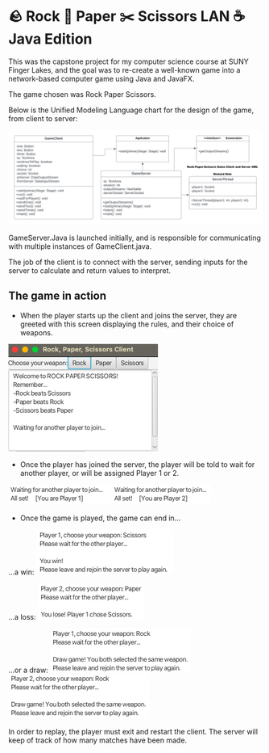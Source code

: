 # 🪨 Rock 📄 Paper ✂️ Scissors LAN ☕️ Java Edition 
This was the capstone project for my computer science course at SUNY Finger Lakes, and the goal was to re-create a well-known game into a network-based computer game using Java and JavaFX. 

The game chosen was Rock Paper Scissors. 

Below is the Unified Modeling Language chart for the design of the game, from client to server:

![Picture](https://github.com/r-kish/Rock-Paper-Scissors-LAN/blob/main/RPS%20ClientServer%20-%20UML.png)

GameServer.Java is launched initially, and is responsible for communicating with multiple instances of GameClient.java.

The job of the client is to connect with the server, sending inputs for the server to calculate and return values to interpret.





The game in action
- 
- When the player starts up the client and joins the server, they are greeted with this screen displaying the rules, and their choice of weapons.

![Welcome Screen](https://github.com/r-kish/Rock-Paper-Scissors-LAN/blob/main/photos/Startup.png)




- Once the player has joined the server, the player will be told to wait for another player, or will be assigned Player 1 or 2.  

![Player 1 Wait...](https://github.com/r-kish/Rock-Paper-Scissors-LAN/blob/main/photos/Wait%201.png)  ![Player 2 Wait...](https://github.com/r-kish/Rock-Paper-Scissors-LAN/blob/main/photos/Wait%202.png)



- Once the game is played, the game can end in... 

...a win: ![Win](https://github.com/r-kish/Rock-Paper-Scissors-LAN/blob/main/photos/Win.png)  

...a loss: ![Lose](https://github.com/r-kish/Rock-Paper-Scissors-LAN/blob/main/photos/Lose.png)  

...or a draw: ![Player 1 Draw](https://github.com/r-kish/Rock-Paper-Scissors-LAN/blob/main/photos/Draw%201.png)  ![Player 2 Draw](https://github.com/r-kish/Rock-Paper-Scissors-LAN/blob/main/photos/Draw%202.png)

In order to replay, the player must exit and restart the client. The server will keep of track of how many matches have been made.
